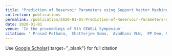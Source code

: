 ```yaml
---
title: "Prediction of Reservoir Parameters using Support Vector Machines, A Machine Learning Approach"
collection: publications
permalink: /publication/2020-01-01-Prediction-of-Reservoir-Parameters-using-Support-Vector-Machines-A-Machine-Learning-Approach
date: 2020-01-01
venue: 'In the proceedings of 5th CEWELL Symposium'
citation: ' Prasad Pothana,  Chatterjee Soma,  Avadhani VLN,  PP Deo, &quot;Prediction of Reservoir Parameters using Support Vector Machines, A Machine Learning Approach.&quot; In the proceedings of 5th CEWELL Symposium, 2020.'
---
```

Use [Google Scholar](https://scholar.google.com/scholar?q=Prediction+of+Reservoir+Parameters+using+Support+Vector+Machines,+A+Machine+Learning+Approach){:target="_blank"} for full citation